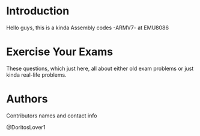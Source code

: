 # Introduction
Hello guys, this is a kinda Assembly codes -ARMV7- at EMU8086

# Exercise Your Exams
These questions, which just here, all about either old exam problems or just kinda real-life problems.

# Authors
Contributors names and contact info

@DoritosLover1
